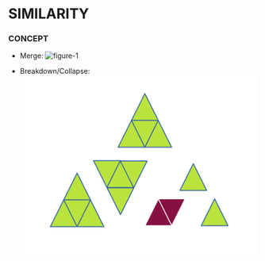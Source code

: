 # SIMILARITY


### CONCEPT

- Merge:
![figure-1](./.media/triangle-stack.svg)


- Breakdown/Collapse:
![figure-2](./.media/triangle-collapse.svg)


